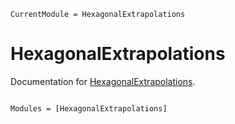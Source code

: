 ```@meta
CurrentModule = HexagonalExtrapolations
```

# HexagonalExtrapolations

Documentation for [HexagonalExtrapolations](https://github.com/a-r-n-o-l-d/HexagonalExtrapolations.jl).

```@index
```

```@autodocs
Modules = [HexagonalExtrapolations]
```
